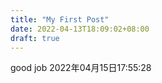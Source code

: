 ```yaml
---
title: "My First Post"
date: 2022-04-13T18:09:02+08:00
draft: true
---
```


good job 2022年04月15日17:55:28